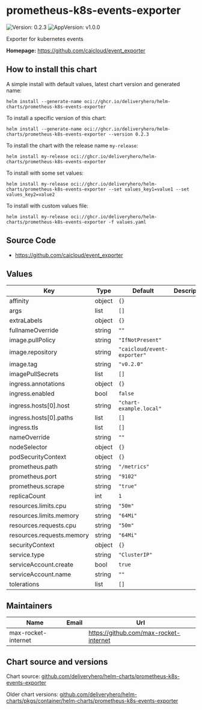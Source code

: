 # prometheus-k8s-events-exporter

![Version: 0.2.3](https://img.shields.io/badge/Version-0.2.3-informational?style=flat-square) ![AppVersion: v1.0.0](https://img.shields.io/badge/AppVersion-v1.0.0-informational?style=flat-square)

Exporter for kubernetes events

**Homepage:** <https://github.com/caicloud/event_exporter>

## How to install this chart

A simple install with default values, latest chart version and generated name:

```console
helm install --generate-name oci://ghcr.io/deliveryhero/helm-charts/prometheus-k8s-events-exporter
```

To install a specific version of this chart:

```console
helm install --generate-name oci://ghcr.io/deliveryhero/helm-charts/prometheus-k8s-events-exporter --version 0.2.3
```

To install the chart with the release name `my-release`:

```console
helm install my-release oci://ghcr.io/deliveryhero/helm-charts/prometheus-k8s-events-exporter
```

To install with some set values:

```console
helm install my-release oci://ghcr.io/deliveryhero/helm-charts/prometheus-k8s-events-exporter --set values_key1=value1 --set values_key2=value2
```

To install with custom values file:

```console
helm install my-release oci://ghcr.io/deliveryhero/helm-charts/prometheus-k8s-events-exporter -f values.yaml
```

## Source Code

* <https://github.com/caicloud/event_exporter>

## Values

| Key | Type | Default | Description |
|-----|------|---------|-------------|
| affinity | object | `{}` |  |
| args | list | `[]` |  |
| extraLabels | object | `{}` |  |
| fullnameOverride | string | `""` |  |
| image.pullPolicy | string | `"IfNotPresent"` |  |
| image.repository | string | `"caicloud/event-exporter"` |  |
| image.tag | string | `"v0.2.0"` |  |
| imagePullSecrets | list | `[]` |  |
| ingress.annotations | object | `{}` |  |
| ingress.enabled | bool | `false` |  |
| ingress.hosts[0].host | string | `"chart-example.local"` |  |
| ingress.hosts[0].paths | list | `[]` |  |
| ingress.tls | list | `[]` |  |
| nameOverride | string | `""` |  |
| nodeSelector | object | `{}` |  |
| podSecurityContext | object | `{}` |  |
| prometheus.path | string | `"/metrics"` |  |
| prometheus.port | string | `"9102"` |  |
| prometheus.scrape | string | `"true"` |  |
| replicaCount | int | `1` |  |
| resources.limits.cpu | string | `"50m"` |  |
| resources.limits.memory | string | `"64Mi"` |  |
| resources.requests.cpu | string | `"50m"` |  |
| resources.requests.memory | string | `"64Mi"` |  |
| securityContext | object | `{}` |  |
| service.type | string | `"ClusterIP"` |  |
| serviceAccount.create | bool | `true` |  |
| serviceAccount.name | string | `""` |  |
| tolerations | list | `[]` |  |

## Maintainers

| Name | Email | Url |
| ---- | ------ | --- |
| max-rocket-internet |  | <https://github.com/max-rocket-internet> |

## Chart source and versions

Chart source: [github.com/deliveryhero/helm-charts/prometheus-k8s-events-exporter](https://github.com/deliveryhero/helm-charts/tree/master/stable/prometheus-k8s-events-exporter)

Older chart versions: [github.com/deliveryhero/helm-charts/pkgs/container/helm-charts/prometheus-k8s-events-exporter](https://github.com/deliveryhero/helm-charts/pkgs/container/helm-charts%2Fprometheus-k8s-events-exporter)

